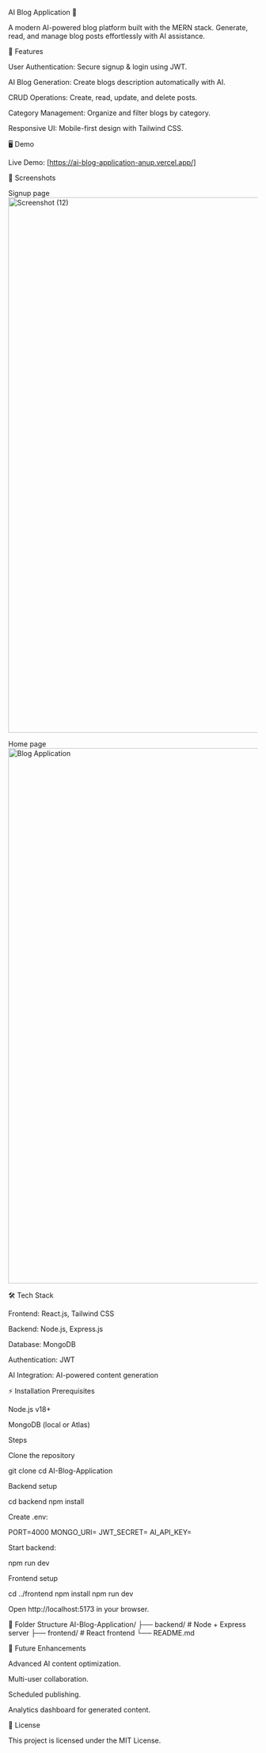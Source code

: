 AI Blog Application 🚀




A modern AI-powered blog platform built with the MERN stack. Generate, read, and manage blog posts effortlessly with AI assistance.

🌟 Features

User Authentication: Secure signup & login using JWT.

AI Blog Generation: Create blogs description automatically with AI.

CRUD Operations: Create, read, update, and delete posts.

Category Management: Organize and filter blogs by category.

Responsive UI: Mobile-first design with Tailwind CSS.

🖥️ Demo

Live Demo: [https://ai-blog-application-anup.vercel.app/]

📸 Screenshots

Signup page
<img width="1920" height="1080" alt="Screenshot (12)" src="https://github.com/user-attachments/assets/a77aac2c-8e96-4902-849d-6d8d2db90cd0" />

Home page
<img width="1920" height="1080" alt="Blog Application" src="https://github.com/user-attachments/assets/5f974aec-d064-45ae-8e81-8faa2cd14f77" />


🛠️ Tech Stack

Frontend: React.js, Tailwind CSS

Backend: Node.js, Express.js

Database: MongoDB

Authentication: JWT

AI Integration: AI-powered content generation

⚡ Installation
Prerequisites

Node.js v18+

MongoDB (local or Atlas)

Steps

Clone the repository

git clone <your-repo-url>
cd AI-Blog-Application


Backend setup

cd backend
npm install


Create .env:

PORT=4000
MONGO_URI=<your-mongodb-uri>
JWT_SECRET=<your-secret-key>
AI_API_KEY=<your-ai-key-if-any>


Start backend:

npm run dev


Frontend setup

cd ../frontend
npm install
npm run dev


Open http://localhost:5173 in your browser.

📂 Folder Structure
AI-Blog-Application/
├── backend/          # Node + Express server
├── frontend/         # React frontend
└── README.md

🚀 Future Enhancements

Advanced AI content optimization.

Multi-user collaboration.

Scheduled publishing.

Analytics dashboard for generated content.

📝 License

This project is licensed under the MIT License.
